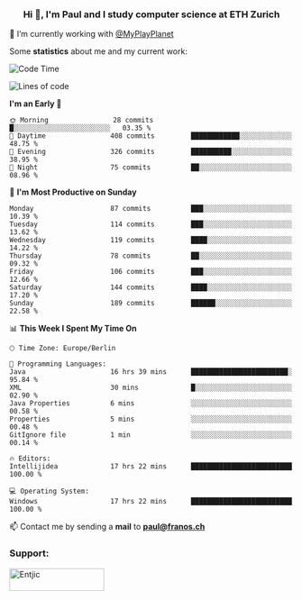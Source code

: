<h3 align="center">Hi 👋, I'm Paul and I study computer science at ETH Zurich</h3>

🔭 I’m currently working with [@MyPlayPlanet](https://github.com/MyPlayPlanet)
  


Some **statistics** about me and my current work:

<!--START_SECTION:waka-->
![Code Time](http://img.shields.io/badge/Code%20Time-1%2C239%20hrs%205%20mins-blue)

![Lines of code](https://img.shields.io/badge/From%20Hello%20World%20I%27ve%20Written-2.1%20million%20lines%20of%20code-blue)

**I'm an Early 🐤** 

```text
🌞 Morning                28 commits          █░░░░░░░░░░░░░░░░░░░░░░░░   03.35 % 
🌆 Daytime                408 commits         ████████████░░░░░░░░░░░░░   48.75 % 
🌃 Evening                326 commits         ██████████░░░░░░░░░░░░░░░   38.95 % 
🌙 Night                  75 commits          ██░░░░░░░░░░░░░░░░░░░░░░░   08.96 % 
```
📅 **I'm Most Productive on Sunday** 

```text
Monday                   87 commits          ███░░░░░░░░░░░░░░░░░░░░░░   10.39 % 
Tuesday                  114 commits         ███░░░░░░░░░░░░░░░░░░░░░░   13.62 % 
Wednesday                119 commits         ████░░░░░░░░░░░░░░░░░░░░░   14.22 % 
Thursday                 78 commits          ██░░░░░░░░░░░░░░░░░░░░░░░   09.32 % 
Friday                   106 commits         ███░░░░░░░░░░░░░░░░░░░░░░   12.66 % 
Saturday                 144 commits         ████░░░░░░░░░░░░░░░░░░░░░   17.20 % 
Sunday                   189 commits         ██████░░░░░░░░░░░░░░░░░░░   22.58 % 
```


📊 **This Week I Spent My Time On** 

```text
🕑︎ Time Zone: Europe/Berlin

💬 Programming Languages: 
Java                     16 hrs 39 mins      ████████████████████████░   95.84 % 
XML                      30 mins             █░░░░░░░░░░░░░░░░░░░░░░░░   02.90 % 
Java Properties          6 mins              ░░░░░░░░░░░░░░░░░░░░░░░░░   00.58 % 
Properties               5 mins              ░░░░░░░░░░░░░░░░░░░░░░░░░   00.48 % 
GitIgnore file           1 min               ░░░░░░░░░░░░░░░░░░░░░░░░░   00.14 % 

🔥 Editors: 
Intellijidea             17 hrs 22 mins      █████████████████████████   100.00 % 

💻 Operating System: 
Windows                  17 hrs 22 mins      █████████████████████████   100.00 % 
```


<!--END_SECTION:waka-->

📫 Contact me by sending a **mail** to **paul@franos.ch**

<h3 align="left">Support:</h3>
<p><a href="https://ko-fi.com/Entjic"> <img align="left" src="https://cdn.ko-fi.com/cdn/kofi3.png?v=3" height="40" width="168" alt="Entjic" /></a></p>

